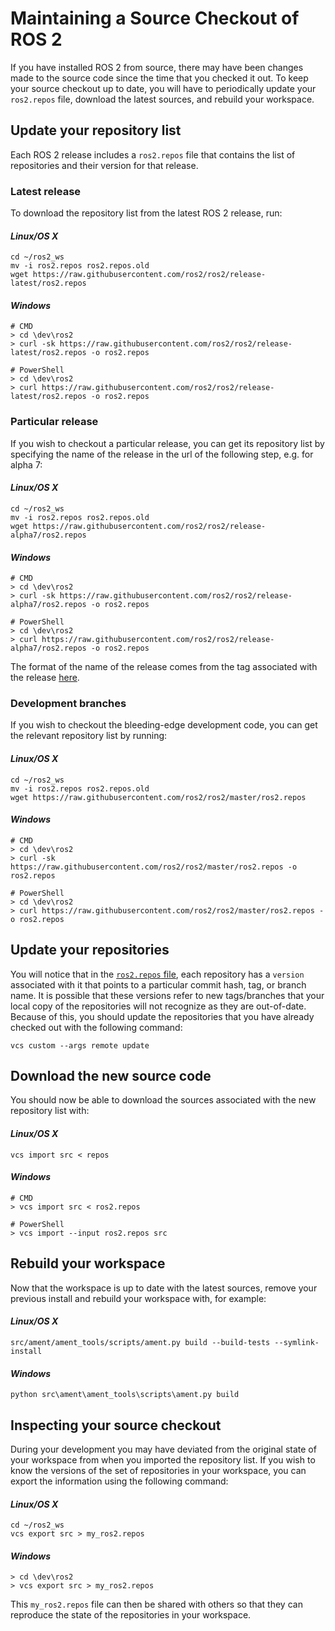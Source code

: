 # Maintaining a Source Checkout of ROS 2
If you have installed ROS 2 from source, there may have been changes made to the source code since the time that you checked it out.
To keep your source checkout up to date, you will have to periodically update your `ros2.repos` file, download the latest sources, and rebuild your workspace.

## Update your repository list
Each ROS 2 release includes a `ros2.repos` file that contains the list of repositories and their version for that release.

### Latest release
To download the repository list from the latest ROS 2 release, run:

#### _Linux/OS X_
```
cd ~/ros2_ws
mv -i ros2.repos ros2.repos.old
wget https://raw.githubusercontent.com/ros2/ros2/release-latest/ros2.repos
```

#### _Windows_
```
# CMD
> cd \dev\ros2
> curl -sk https://raw.githubusercontent.com/ros2/ros2/release-latest/ros2.repos -o ros2.repos

# PowerShell
> cd \dev\ros2
> curl https://raw.githubusercontent.com/ros2/ros2/release-latest/ros2.repos -o ros2.repos
```

### Particular release
If you wish to checkout a particular release, you can get its repository list by specifying the name of the release in the url of the following step, e.g. for alpha 7:

#### _Linux/OS X_
```
cd ~/ros2_ws
mv -i ros2.repos ros2.repos.old
wget https://raw.githubusercontent.com/ros2/ros2/release-alpha7/ros2.repos
```

#### _Windows_
```
# CMD
> cd \dev\ros2
> curl -sk https://raw.githubusercontent.com/ros2/ros2/release-alpha7/ros2.repos -o ros2.repos

# PowerShell
> cd \dev\ros2
> curl https://raw.githubusercontent.com/ros2/ros2/release-alpha7/ros2.repos -o ros2.repos
```

The format of the name of the release comes from the tag associated with the release [here](https://github.com/ros2/ros2/tags).

### Development branches
If you wish to checkout the bleeding-edge development code, you can get the relevant repository list by running:

#### _Linux/OS X_
```
cd ~/ros2_ws
mv -i ros2.repos ros2.repos.old
wget https://raw.githubusercontent.com/ros2/ros2/master/ros2.repos
```

#### _Windows_
```
# CMD
> cd \dev\ros2
> curl -sk https://raw.githubusercontent.com/ros2/ros2/master/ros2.repos -o ros2.repos

# PowerShell
> cd \dev\ros2
> curl https://raw.githubusercontent.com/ros2/ros2/master/ros2.repos -o ros2.repos
```


## Update your repositories
You will notice that in the [`ros2.repos` file](https://raw.githubusercontent.com/ros2/ros2/release-latest/ros2.repos), each repository has a `version` associated with it that points to a particular commit hash, tag, or branch name.
It is possible that these versions refer to new tags/branches that your local copy of the repositories will not recognize as they are out-of-date.
Because of this, you should update the repositories that you have already checked out with the following command:

```
vcs custom --args remote update
```


## Download the new source code
You should now be able to download the sources associated with the new repository list with:

#### _Linux/OS X_
```
vcs import src < repos
```

#### _Windows_
```
# CMD
> vcs import src < ros2.repos

# PowerShell
> vcs import --input ros2.repos src
```

## Rebuild your workspace
Now that the workspace is up to date with the latest sources, remove your previous install and rebuild your workspace with, for example:

#### _Linux/OS X_
```
src/ament/ament_tools/scripts/ament.py build --build-tests --symlink-install
```

#### _Windows_
```
python src\ament\ament_tools\scripts\ament.py build
```

## Inspecting your source checkout
During your development you may have deviated from the original state of your workspace from when you imported the repository list.
If you wish to know the versions of the set of repositories in your workspace, you can export the information using the following command:

#### _Linux/OS X_
```
cd ~/ros2_ws
vcs export src > my_ros2.repos
```

#### _Windows_
```
> cd \dev\ros2
> vcs export src > my_ros2.repos
```

This `my_ros2.repos` file can then be shared with others so that they can reproduce the state of the repositories in your workspace.
